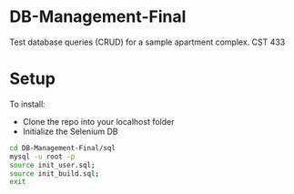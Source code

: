 DB-Management-Final
===================

Test database queries (CRUD) for a sample apartment complex.
CST 433

Setup
=====
To install:
* Clone the repo into your localhost folder
* Initialize the Selenium DB
```sh
cd DB-Management-Final/sql
mysql -u root -p
source init_user.sql;
source init_build.sql;
exit
```
